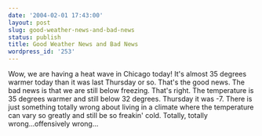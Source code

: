 ```yaml
---
date: '2004-02-01 17:43:00'
layout: post
slug: good-weather-news-and-bad-news
status: publish
title: Good Weather News and Bad News
wordpress_id: '253'
---
```


Wow, we are having a heat wave in Chicago today! It's almost 35 degrees warmer today than it was last Thursday or so. That's the good news. The bad news is that we are still below freezing. That's right. The temperature is 35 degrees warmer and still below 32 degrees. Thursday it was -7. There is just something totally wrong about living in a climate where the temperature can vary so greatly and still be so freakin' cold. Totally, totally wrong...offensively wrong...

